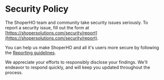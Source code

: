 # Security Policy

The ShoperHO team and community take security issues seriously. To report a security issue, fill out the form at [https://shopersolutions.com/security/report](https://shopersolutions.com/security/report).

You can help us make ShoperHO and all it's users more secure by following the [Reporting guidelines](https://shopersolutions.com/security).

We appreciate your efforts to responsibly disclose your findings. We'll endeavor to respond quickly, and will keep you updated throughout the process.